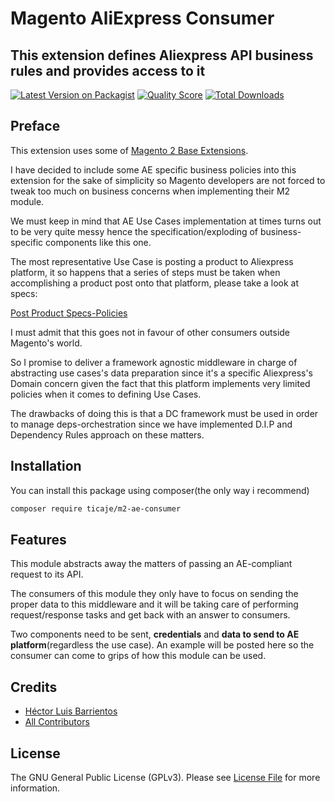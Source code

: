 # Magento AliExpress Consumer
## This extension defines Aliexpress API business rules and provides access to it

[![Latest Version on Packagist](https://img.shields.io/packagist/v/ticaje/m2-ae-consumer.svg?style=flat-square)](https://packagist.org/packages/ticaje/m2-ae-consumer)
[![Quality Score](https://img.shields.io/scrutinizer/g/M-Contributions/m2-ae-consumer.svg?style=flat-square)](https://scrutinizer-ci.com/g/M-Contributions/m2-ae-consumer)
[![Total Downloads](https://img.shields.io/packagist/dt/ticaje/m2-ae-consumer.svg?style=flat-square)](https://packagist.org/packages/ticaje/m2-ae-consumer)

## Preface

This extension uses some of [Magento 2 Base Extensions](https://github.com/M-Contributions/).

I have decided to include some AE specific business policies into this extension for the sake of simplicity so Magento developers are not forced to tweak too much
on business concerns when implementing their M2 module.

We must keep in mind that AE Use Cases implementation at times turns out to be very quite messy hence the specification/exploding of
business-specific components like this one.

The most representative Use Case is posting a product to Aliexpress platform, it so happens that a series of steps must be taken when accomplishing a product post onto that platform,
please take a look at specs:

[Post Product Specs-Policies](https://developers.aliexpress.com/en/doc.htm?docId=108976&docType=1)


I must admit that this goes not in favour of other consumers outside Magento's world.

So I promise to deliver a framework agnostic middleware in charge of abstracting use cases's data preparation since it's a specific Aliexpress's Domain concern given the 
fact that this platform implements very limited policies when it comes to defining Use Cases.

The drawbacks of doing this is that a DC framework must be used in order to manage deps-orchestration since we have implemented D.I.P and Dependency Rules approach on these matters.

## Installation

You can install this package using composer(the only way i recommend)

```bash
composer require ticaje/m2-ae-consumer
```

## Features

This module abstracts away the matters of passing an AE-compliant request to its API.

The consumers of this module they only have to focus on sending the proper data to this 
middleware and it will be taking care of performing request/response tasks and get back with an answer to consumers.

Two components need to be sent, __credentials__ and __data to send to AE platform__(regardless the use case).
An example will be posted here so the consumer can come to grips of how this module can be used.

## Credits

- [Héctor Luis Barrientos](https://github.com/ticaje)
- [All Contributors](../../contributors)

## License

The GNU General Public License (GPLv3). Please see [License File](LICENSE.md) for more information.
